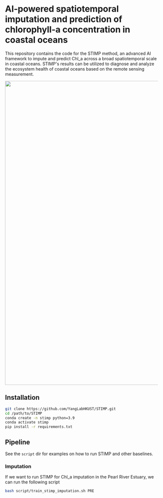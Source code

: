 # AI-powered spatiotemporal imputation and prediction of chlorophyll-a concentration in coastal oceans
This repository contains the code for the STIMP method, an advanced AI framework to impute and predict Chl_a across a broad spatiotemporal scale in coastal oceans. STIMP's results can be utilized to diagnose and analyze the ecosystem health of coastal oceans based on the remote sensing measurement.


<img src="https://github.com/user-attachments/assets/47b87208-e49a-45e0-9c93-8d792546bcac"  width="1000" />

## Installation
```bash
git clone https://github.com/YangLabHKUST/STIMP.git
cd /path/to/STIMP
conda create -n stimp python=3.9
conda activate stimp
pip install -r requirements.txt
```
## Pipeline
See the `script` dir for examples on how to run STIMP and other baselines.

### Imputation
If we want to run STIMP for Chl_a imputation in the Pearl River Estuary, we can run the following script

```bash
bash script/train_stimp_imputation.sh PRE
```
